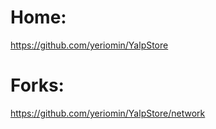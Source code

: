 # Home:
https://github.com/yeriomin/YalpStore

# Forks:
https://github.com/yeriomin/YalpStore/network

